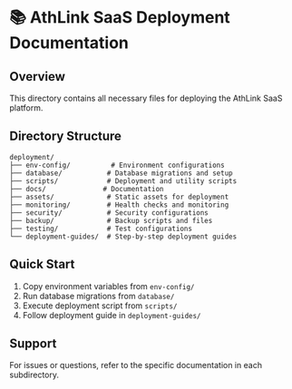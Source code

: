 # 📚 AthLink SaaS Deployment Documentation

## Overview
This directory contains all necessary files for deploying the AthLink SaaS platform.

## Directory Structure
```
deployment/
├── env-config/          # Environment configurations
├── database/           # Database migrations and setup
├── scripts/            # Deployment and utility scripts
├── docs/              # Documentation
├── assets/             # Static assets for deployment
├── monitoring/         # Health checks and monitoring
├── security/           # Security configurations
├── backup/             # Backup scripts and files
├── testing/            # Test configurations
└── deployment-guides/  # Step-by-step deployment guides
```

## Quick Start
1. Copy environment variables from `env-config/`
2. Run database migrations from `database/`
3. Execute deployment script from `scripts/`
4. Follow deployment guide in `deployment-guides/`

## Support
For issues or questions, refer to the specific documentation in each subdirectory.
